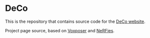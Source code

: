 # DeCo

This is the repository that contains source code for the [DeCo website](https://DeCo226.github.io/).

Project page source, based on [Voxposer](https://voxposer.github.io/) and [NeRFies](https://nerfies.github.io/).
